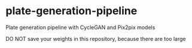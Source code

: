 # plate-generation-pipeline

Plate generation pipeline with CycleGAN and Pix2pix models

DO NOT save your weights in this repository, because there are too large